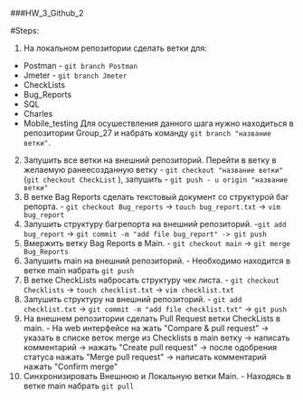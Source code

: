 ###HW_3_Github_2

#Steps:

1. На локальном репозитории сделать ветки для:
- Postman - `git branch Postman`
- Jmeter - `git branch Jmeter`
- CheckLists
- Bug_Reports
- SQL
- Charles
- Mobile_testing
Для осушествления данного шага нужно находиться в репозитории Group_27 и набрать команду `git branch "название ветки"`.
2. Запушить все ветки на внешний репозиторий. 
Перейти в ветку в желаемую ранеесозданную ветку - `git checkout "название ветки"` (`git checkout CheckList` ), запушить - `git push - u origin "название ветки"`
3. В ветке Bag Reports сделать текстовый документ со структурой баг репорта. - `git checkout Bug_reports` -> `touch bug_report.txt` -> `vim bug_report`
4. Запушить структуру багрепорта на внешний репозиторий. -`git add bug_report` -> `git commit -m "add file bug_report" -> git push`
5. Вмержить ветку Bag Reports в Main. - `git checkout main` -> `git merge Bug_Reports`
6. Запушить main на внешний репозиторий. - Необходимо находится в ветке main набрать `git push`
7. В ветке CheckLists набросать структуру чек листа. - `git checkout Checklists` -> `touch checklist.txt` -> `vim checklist.txt`
8. Запушить структуру на внешний репозиторий. - `git add checklist.txt` -> `git commit -m "add file checklist.txt"` -> `git push`
9. На внешнем репозитории сделать Pull Request ветки CheckLists в main. - На web интерфейсе на жать "Compare & pull request" -> указать в списке веток merge из Checklists в main ветку -> написать комментарий -> нажать "Create pull request" -> после одобрения статуса нажать "Merge pull request" -> написать комментарий нажать "Confirm merge"
10. Синхронизировать Внешнюю и Локальную ветки Main. - Находясь в ветке main набрать `git pull`



